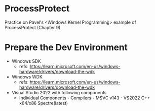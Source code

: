 # ProcessProtect
Practice on Pavel's &lt;Windows Kernel Programming> example of ProcessProtect (Chapter 9)


# Prepare the Dev Environment

* Windows SDK
    - refs: https://learn.microsoft.com/en-us/windows-hardware/drivers/download-the-wdk
* Windows WDK
    - refs: https://learn.microsoft.com/en-us/windows-hardware/drivers/download-the-wdk
* Visual Studio 2022 with following components
    - Individual Components - Compilers - MSVC v143 - VS2022 C++ x64/x86 Spectre(latest)
